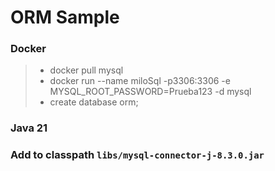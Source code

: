 # ORM Sample
### Docker
> - docker pull mysql
> - docker run --name miloSql -p3306:3306 -e MYSQL_ROOT_PASSWORD=Prueba123 -d mysql
> - create database orm;
### Java 21
### Add to classpath `libs/mysql-connector-j-8.3.0.jar`
